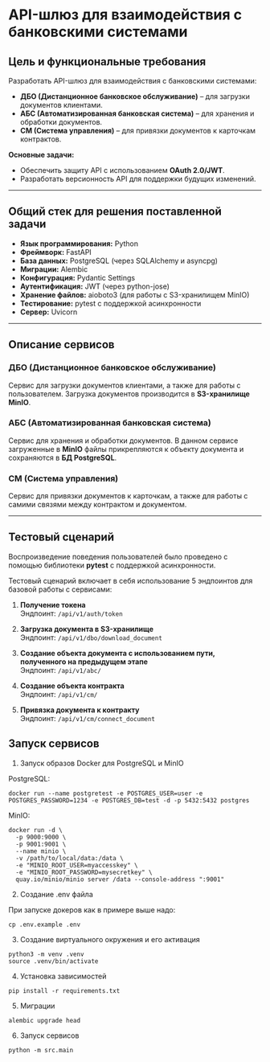 
# API-шлюз для взаимодействия с банковскими системами

## Цель и функциональные требования

Разработать API-шлюз для взаимодействия с банковскими системами:
- **ДБО (Дистанционное банковское обслуживание)** – для загрузки документов клиентами.
- **АБС (Автоматизированная банковская система)** – для хранения и обработки документов.
- **СМ (Система управления)** – для привязки документов к карточкам контрактов.

**Основные задачи:**
- Обеспечить защиту API с использованием **OAuth 2.0/JWT**.
- Разработать версионность API для поддержки будущих изменений.

---

## Общий стек для решения поставленной задачи

- **Язык программирования:** Python
- **Фреймворк:** FastAPI
- **База данных:** PostgreSQL (через SQLAlchemy и asyncpg)
- **Миграции:** Alembic
- **Конфигурация:** Pydantic Settings
- **Аутентификация:** JWT (через python-jose)
- **Хранение файлов:** aioboto3 (для работы с S3-хранилищем MinIO)
- **Тестирование:** pytest с поддержкой асинхронности
- **Сервер:** Uvicorn

---

## Описание сервисов

### ДБО (Дистанционное банковское обслуживание)
Сервис для загрузки документов клиентами, а также для работы с пользователем. Загрузка документов производится в **S3-хранилище MinIO**.

### АБС (Автоматизированная банковская система)
Сервис для хранения и обработки документов. В данном сервисе загруженные в **MinIO** файлы прикрепляются к объекту документа и сохраняются в **БД PostgreSQL**.

### СМ (Система управления)
Сервис для привязки документов к карточкам, а также для работы с самими связями между контрактом и документом.

---

## Тестовый сценарий

Воспроизведение поведения пользователей было проведено с помощью библиотеки **pytest** с поддержкой асинхронности.


Тестовый сценарий включает в себя использование 5 эндпоинтов для базовой работы с сервисами:

1. **Получение токена**  
   Эндпоинт: ```/api/v1/auth/token```

2. **Загрузка документа в S3-хранилище**  
   Эндпоинт: ```/api/v1/dbo/download_document```

3. **Создание объекта документа с использованием пути, полученного на предыдущем этапе**  
   Эндпоинт: ```/api/v1/abc/```

4. **Создание объекта контракта**  
   Эндпоинт: ```/api/v1/cm/```

5. **Привязка документа к контракту**  
   Эндпоинт: ```/api/v1/cm/connect_document```


## Запуск сервисов

1. Запуск образов Docker для PostgreSQL и MinIO

PostgreSQL:
```
docker run --name postgretest -e POSTGRES_USER=user -e POSTGRES_PASSWORD=1234 -e POSTGRES_DB=test -d -p 5432:5432 postgres
```

MinIO:
```
docker run -d \
  -p 9000:9000 \
  -p 9001:9001 \
  --name minio \
  -v /path/to/local/data:/data \
  -e "MINIO_ROOT_USER=myaccesskey" \
  -e "MINIO_ROOT_PASSWORD=mysecretkey" \
  quay.io/minio/minio server /data --console-address ":9001"
```

2. Создание .env файла

При запуске докеров как в примере выше надо:
```
cp .env.example .env
```

3. Создание виртуального окружения  и его активация
```
python3 -m venv .venv
source .venv/bin/activate
```

4. Установка зависимостей
```
pip install -r requirements.txt
```

5. Миграции
```
alembic upgrade head
```

6. Запуск сервисов
```
python -m src.main
```